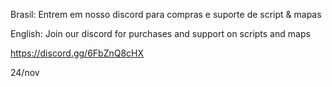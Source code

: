 Brasil: Entrem em nosso discord para compras e suporte de script & mapas

English: Join our discord for purchases and support on scripts and maps

https://discord.gg/6FbZnQ8cHX

24/nov
